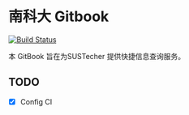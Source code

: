 # 南科大 Gitbook

[![Build Status](https://travis-ci.com/SUSTC/sustc.github.io.svg?branch=develop)](https://travis-ci.com/SUSTC/sustc.github.io)

本 GitBook 旨在为SUSTecher 提供快捷信息查询服务。

## TODO
- [x] Config CI